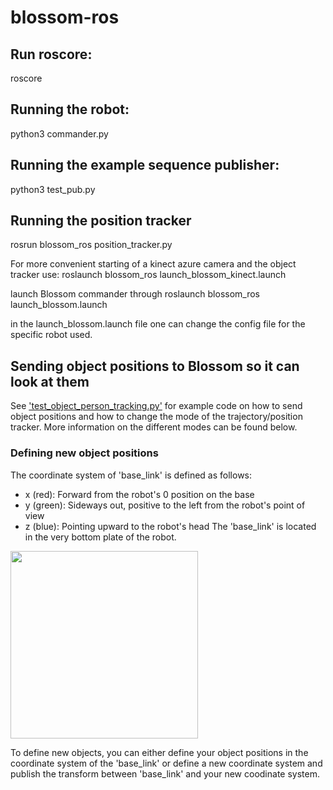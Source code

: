# blossom-ros

## Run roscore:
roscore 

## Running the robot:
python3 commander.py

## Running the example sequence publisher:
python3 test_pub.py

## Running the position tracker
rosrun blossom_ros position_tracker.py

For more convenient starting of a kinect azure camera and the object tracker use:
roslaunch blossom_ros launch_blossom_kinect.launch

launch Blossom commander through
roslaunch blossom_ros launch_blossom.launch

in the launch_blossom.launch file one can change the config file for the specific robot used.

## Sending object positions to Blossom so it can look at them
See ['test_object_person_tracking.py'](https://github.com/sarahgillet/blossom-ros/blob/main/scripts/test_object_person_tracking.py) for example code on how to send object positions and how to change the mode of the trajectory/position tracker. More information on the different modes can be found below.

### Defining new object positions
The coordinate system of 'base_link' is defined as follows: 
- x (red): Forward from the robot's 0 position on the base
- y (green): Sideways out, positive to the left from the robot's point of view
- z (blue): Pointing upward to the robot's head
The 'base_link' is located in the very bottom plate of the robot.

<img src="https://github.com/sarahgillet/blossom-ros/assets/65712056/3a3086cb-48c7-427c-aaf3-1ef878b2bd22" width="300"/>

To define new objects, you can either define your object positions in the coordinate system of the 'base_link' or define a new coordinate system and publish the transform between 'base_link' and your new coodinate system.
